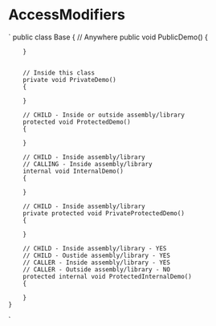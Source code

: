 # AccessModifiers

`
    public class Base
    {
        // Anywhere
        public void PublicDemo()
        {

        }


        // Inside this class
        private void PrivateDemo()
        {

        }

        // CHILD - Inside or outside assembly/library
        protected void ProtectedDemo()
        {

        }

        // CHILD - Inside assembly/library
        // CALLING - Inside assembly/library
        internal void InternalDemo()
        {

        }

        // CHILD - Inside assembly/library
        private protected void PrivateProtectedDemo()
        {

        }

        // CHILD - Inside assembly/library - YES
        // CHILD - Oustide assembly/library - YES
        // CALLER - Inside assembly/library - YES
        // CALLER - Outside assembly/library - NO
        protected internal void ProtectedInternalDemo()
        {

        }
    }

`
